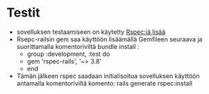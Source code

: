 # Testit

- sovelluksen testaamiseen on käytetty [Rspec:iä](http://rspec.info/),[lisää](https://github.com/rspec/rspec-rails)
- Rsepc-railsin gem saa käyttöön lisäämällä Gemfileen seuraava ja suorittamalla komentoriviltä bundle install :
  - group :development, :test do
  - gem 'rspec-rails', '~> 3.8'
  - end
- Tämän jälkeen rspec saadaan initialisoitua sovelluksen käyttöön antamalla komentoriviltä komento: rails generate rspec:install
